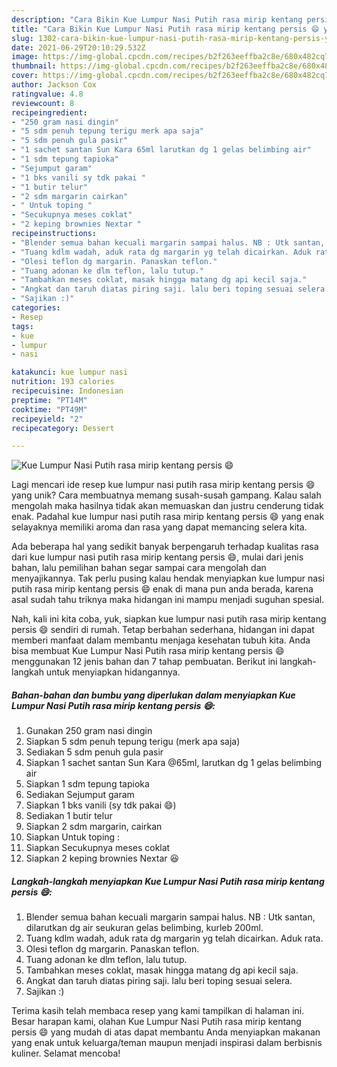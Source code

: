 ```yaml
---
description: "Cara Bikin Kue Lumpur Nasi Putih rasa mirip kentang persis 😄 yang Bikin Ngiler"
title: "Cara Bikin Kue Lumpur Nasi Putih rasa mirip kentang persis 😄 yang Bikin Ngiler"
slug: 1302-cara-bikin-kue-lumpur-nasi-putih-rasa-mirip-kentang-persis-yang-bikin-ngiler
date: 2021-06-29T20:10:29.532Z
image: https://img-global.cpcdn.com/recipes/b2f263eeffba2c8e/680x482cq70/kue-lumpur-nasi-putih-rasa-mirip-kentang-persis-😄-foto-resep-utama.jpg
thumbnail: https://img-global.cpcdn.com/recipes/b2f263eeffba2c8e/680x482cq70/kue-lumpur-nasi-putih-rasa-mirip-kentang-persis-😄-foto-resep-utama.jpg
cover: https://img-global.cpcdn.com/recipes/b2f263eeffba2c8e/680x482cq70/kue-lumpur-nasi-putih-rasa-mirip-kentang-persis-😄-foto-resep-utama.jpg
author: Jackson Cox
ratingvalue: 4.8
reviewcount: 8
recipeingredient:
- "250 gram nasi dingin"
- "5 sdm penuh tepung terigu merk apa saja"
- "5 sdm penuh gula pasir"
- "1 sachet santan Sun Kara 65ml larutkan dg 1 gelas belimbing air"
- "1 sdm tepung tapioka"
- "Sejumput garam"
- "1 bks vanili sy tdk pakai "
- "1 butir telur"
- "2 sdm margarin cairkan"
- " Untuk toping "
- "Secukupnya meses coklat"
- "2 keping brownies Nextar "
recipeinstructions:
- "Blender semua bahan kecuali margarin sampai halus. NB : Utk santan, dilarutkan dg air seukuran gelas belimbing, kurleb 200ml."
- "Tuang kdlm wadah, aduk rata dg margarin yg telah dicairkan. Aduk rata."
- "Olesi teflon dg margarin. Panaskan teflon."
- "Tuang adonan ke dlm teflon, lalu tutup."
- "Tambahkan meses coklat, masak hingga matang dg api kecil saja."
- "Angkat dan taruh diatas piring saji. lalu beri toping sesuai selera."
- "Sajikan :)"
categories:
- Resep
tags:
- kue
- lumpur
- nasi

katakunci: kue lumpur nasi 
nutrition: 193 calories
recipecuisine: Indonesian
preptime: "PT14M"
cooktime: "PT49M"
recipeyield: "2"
recipecategory: Dessert

---
```



![Kue Lumpur Nasi Putih rasa mirip kentang persis 😄](https://img-global.cpcdn.com/recipes/b2f263eeffba2c8e/680x482cq70/kue-lumpur-nasi-putih-rasa-mirip-kentang-persis-😄-foto-resep-utama.jpg)

Lagi mencari ide resep kue lumpur nasi putih rasa mirip kentang persis 😄 yang unik? Cara membuatnya memang susah-susah gampang. Kalau salah mengolah maka hasilnya tidak akan memuaskan dan justru cenderung tidak enak. Padahal kue lumpur nasi putih rasa mirip kentang persis 😄 yang enak selayaknya memiliki aroma dan rasa yang dapat memancing selera kita.



Ada beberapa hal yang sedikit banyak berpengaruh terhadap kualitas rasa dari kue lumpur nasi putih rasa mirip kentang persis 😄, mulai dari jenis bahan, lalu pemilihan bahan segar sampai cara mengolah dan menyajikannya. Tak perlu pusing kalau hendak menyiapkan kue lumpur nasi putih rasa mirip kentang persis 😄 enak di mana pun anda berada, karena asal sudah tahu triknya maka hidangan ini mampu menjadi suguhan spesial.


Nah, kali ini kita coba, yuk, siapkan kue lumpur nasi putih rasa mirip kentang persis 😄 sendiri di rumah. Tetap berbahan sederhana, hidangan ini dapat memberi manfaat dalam membantu menjaga kesehatan tubuh kita. Anda bisa membuat Kue Lumpur Nasi Putih rasa mirip kentang persis 😄 menggunakan 12 jenis bahan dan 7 tahap pembuatan. Berikut ini langkah-langkah untuk menyiapkan hidangannya.

<!--inarticleads1-->

##### Bahan-bahan dan bumbu yang diperlukan dalam menyiapkan Kue Lumpur Nasi Putih rasa mirip kentang persis 😄:

1. Gunakan 250 gram nasi dingin
1. Siapkan 5 sdm penuh tepung terigu (merk apa saja)
1. Sediakan 5 sdm penuh gula pasir
1. Siapkan 1 sachet santan Sun Kara @65ml, larutkan dg 1 gelas belimbing air
1. Siapkan 1 sdm tepung tapioka
1. Sediakan Sejumput garam
1. Siapkan 1 bks vanili (sy tdk pakai 😄)
1. Sediakan 1 butir telur
1. Siapkan 2 sdm margarin, cairkan
1. Siapkan  Untuk toping :
1. Siapkan Secukupnya meses coklat
1. Siapkan 2 keping brownies Nextar 😆




<!--inarticleads2-->

##### Langkah-langkah menyiapkan Kue Lumpur Nasi Putih rasa mirip kentang persis 😄:

1. Blender semua bahan kecuali margarin sampai halus. NB : Utk santan, dilarutkan dg air seukuran gelas belimbing, kurleb 200ml.
1. Tuang kdlm wadah, aduk rata dg margarin yg telah dicairkan. Aduk rata.
1. Olesi teflon dg margarin. Panaskan teflon.
1. Tuang adonan ke dlm teflon, lalu tutup.
1. Tambahkan meses coklat, masak hingga matang dg api kecil saja.
1. Angkat dan taruh diatas piring saji. lalu beri toping sesuai selera.
1. Sajikan :)




Terima kasih telah membaca resep yang kami tampilkan di halaman ini. Besar harapan kami, olahan Kue Lumpur Nasi Putih rasa mirip kentang persis 😄 yang mudah di atas dapat membantu Anda menyiapkan makanan yang enak untuk keluarga/teman maupun menjadi inspirasi dalam berbisnis kuliner. Selamat mencoba!
